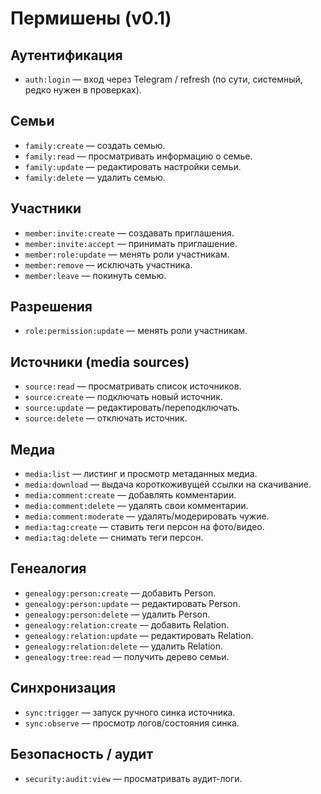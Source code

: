# Пермишены (v0.1)

## Аутентификация
- `auth:login` — вход через Telegram / refresh (по сути, системный, редко нужен в проверках).

## Семьи
- `family:create` — создать семью.
- `family:read` — просматривать информацию о семье.
- `family:update` — редактировать настройки семьи.
- `family:delete` — удалить семью.

## Участники
- `member:invite:create` — создавать приглашения.
- `member:invite:accept` — принимать приглашение.
- `member:role:update` — менять роли участникам.
- `member:remove` — исключать участника.
- `member:leave` — покинуть семью.

## Разрешения
- `role:permission:update` — менять роли участникам.

## Источники (media sources)
- `source:read` — просматривать список источников.
- `source:create` — подключать новый источник.
- `source:update` — редактировать/переподключать.
- `source:delete` — отключать источник.

## Медиа
- `media:list` — листинг и просмотр метаданных медиа.
- `media:download` — выдача короткоживущей ссылки на скачивание.
- `media:comment:create` — добавлять комментарии.
- `media:comment:delete` — удалять свои комментарии.
- `media:comment:moderate` — удалять/модерировать чужие.
- `media:tag:create` — ставить теги персон на фото/видео.
- `media:tag:delete` — снимать теги персон.

## Генеалогия
- `genealogy:person:create` — добавить Person.
- `genealogy:person:update` — редактировать Person.
- `genealogy:person:delete` — удалить Person.
- `genealogy:relation:create` — добавить Relation.
- `genealogy:relation:update` — редактировать Relation.
- `genealogy:relation:delete` — удалить Relation.
- `genealogy:tree:read` — получить дерево семьи.

## Синхронизация
- `sync:trigger` — запуск ручного синка источника.
- `sync:observe` — просмотр логов/состояния синка.

## Безопасность / аудит
- `security:audit:view` — просматривать аудит-логи.
